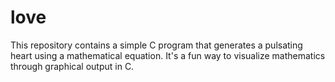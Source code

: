 # love
This repository contains a simple C program that generates a pulsating heart using a mathematical equation. It's a fun way to visualize mathematics through graphical output in C.
